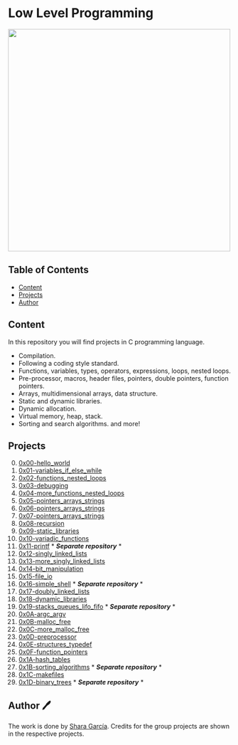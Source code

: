 # Low Level Programming

<img src="https://s3.amazonaws.com/intranet-projects-files/holbertonschool-low_level_programming/212/cisfun.jpg" width="500">

## Table of Contents
* [Content](#content)
* [Projects](#projects)
* [Author](#id-section1)

## Content
In this repository you will find projects in C programming language.
- Compilation.
- Following a coding style standard.
- Functions, variables, types, operators, expressions, loops, nested loops.
- Pre-processor, macros, header files, pointers, double pointers, function pointers.
- Arrays, multidimensional arrays, data structure.
- Static and dynamic libraries.
- Dynamic allocation.
- Virtual memory, heap, stack.
- Sorting and search algorithms.
and more!

## Projects
0. [0x00-hello_world](./0x00-hello_world)
1. [0x01-variables_if_else_while](./0x01-variables_if_else_while)
2. [0x02-functions_nested_loops](./0x02-functions_nested_loops)
3. [0x03-debugging](./0x03-debugging)
4. [0x04-more_functions_nested_loops](./0x04-more_functions_nested_loops)
5. [0x05-pointers_arrays_strings](./0x05-pointers_arrays_strings)
6. [0x06-pointers_arrays_strings](./0x06-pointers_arrays_strings)
7. [0x07-pointers_arrays_strings](./0x07-pointers_arrays_strings)
8. [0x08-recursion](./0x08-recursion)
9. [0x09-static_libraries](./0x09-static_libraries)
10. [0x10-variadic_functions](./0x10-variadic_functions)
11. [0x11-printf](https://github.com/SharaGB/printf) * ***Separate repository*** *
12. [0x12-singly_linked_lists](./0x12-singly_linked_lists)
13. [0x13-more_singly_linked_lists](./0x13-more_singly_linked_lists)
14. [0x14-bit_manipulation](./0x14-bit_manipulation)
15. [0x15-file_io](./0x15-file_io)
16. [0x16-simple_shell](https://github.com/SharaGB/simple_shell) * ***Separate repository*** *
17. [0x17-doubly_linked_lists](./0x17-doubly_linked_lists)
18. [0x18-dynamic_libraries](./0x18-dynamic_libraries)
19. [0x19-stacks_queues_lifo_fifo](https://github.com/SharaGB/monty) * ***Separate repository*** *
20. [0x0A-argc_argv](./0x0A-argc_argv)
21. [0x0B-malloc_free](./0x0B-malloc_free)
22. [0x0C-more_malloc_free](./0x0C-more_malloc_free)
23. [0x0D-preprocessor](./0x0D-preprocessor)
24. [0x0E-structures_typedef](./0x0E-structures_typedef)
25. [0x0F-function_pointers](./0x0F-function_pointers)
26. [0x1A-hash_tables](./0x1A-hash_tables)
27. [0x1B-sorting_algorithms](https://github.com/SharaGB/sorting_algorithms) * ***Separate repository*** *
28. [0x1C-makefiles](./0x1C-makefiles/)
29. [0x1D-binary_trees](https://github.com/SharaGB/binary_trees) * ***Separate repository*** *

<div id='id-section1'/>

## Author 🖊
The work is done by <a href="https://www.linkedin.com/in/sharagb/" title="Shara García" target="_blank">Shara García</a>. Credits for the group projects are shown in the respective projects.
